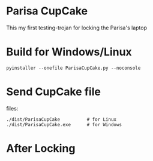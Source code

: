 # Parisa CupCake
This my first testing-trojan for locking the Parisa's laptop

# Build for Windows/Linux
```shell
pyinstaller --onefile ParisaCupCake.py --noconsole
```

# Send CupCake file
files:
```
./dist/ParisaCupCake          # for Linux
./dist/ParisaCupCake.exe      # for Windows
```

# After Locking
[]()